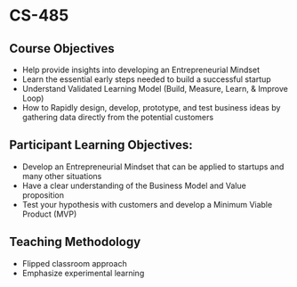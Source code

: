 # CS-485

## Course Objectives

- Help provide insights into developing an Entrepreneurial Mindset
- Learn the essential early steps needed to build a successful startup
- Understand Validated Learning Model (Build, Measure, Learn, & Improve Loop)
- How to Rapidly design, develop, prototype, and test business ideas by gathering data directly from the potential customers

## Participant Learning Objectives:

- Develop an Entrepreneurial Mindset that can be applied to startups and many other situations
- Have a clear understanding of the Business Model and Value proposition
- Test your hypothesis with customers and develop a Minimum Viable Product (MVP)

## Teaching Methodology

- Flipped classroom approach
- Emphasize experimental learning
